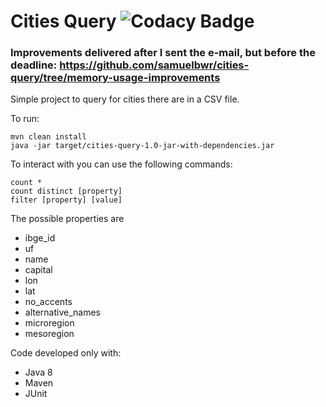# Cities Query ![Codacy Badge](https://api.codacy.com/project/badge/Grade/982ae1b3088742c992cb9c54c616a040)

### Improvements delivered after I sent the e-mail, but before the deadline: https://github.com/samuelbwr/cities-query/tree/memory-usage-improvements

Simple project to query for cities there are in a CSV file.

To run:
```
mvn clean install
java -jar target/cities-query-1.0-jar-with-dependencies.jar 
```

To interact with you can use the following commands:
```
count *
count distinct [property]
filter [property] [value]
```

The possible properties are

 - ibge_id
 - uf
 - name
 - capital
 - lon 
 - lat
 - no_accents
 - alternative_names 
 - microregion
 - mesoregion


Code developed only with:
 - Java 8
 - Maven
 - JUnit
 
 
 
